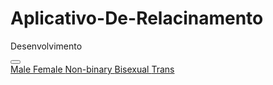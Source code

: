 # Aplicativo-De-Relacinamento
Desenvolvimento 
<!DOCTYPE html>

<!-- VS Code Settings -->
<!--
{
    "editor.formatOnSave": true,
    "editor.defaultFormatter": "esbenp.prettier-vscode",
    "files.associations": {
        "*.html": "html"
    },
    "emmet.includeLanguages": {
        "html": "html"
    },
    "liveServer.settings.donotVerifyTags": true,
    "liveServer.settings.AdvanceCustomBrowserCmdLine": "",
    "liveServer.settings.ChromeDebuggingAttachment": false,
    "liveServer.settings.ignoreFiles": [
        ".vscode/**",
        "**/*.scss",
        "**/*.sass"
    ]
}
-->
<html lang="en">
<head>
    <meta charset="UTF-8">
                <div class="relative group">
                    <button class="gender-filter p-2 rounded-full hover:bg-gray-200 dark:hover:bg-gray-700">
                        <i class="fas fa-venus-mars"></i>
                    </button>
                    <div class="absolute right-0 mt-2 w-48 bg-white dark:bg-gray-800 rounded-md shadow-lg hidden group-hover:block z-50">
                        <div class="py-1">
                            <a href="#" class="block px-4 py-2 hover:bg-gray-100 dark:hover:bg-gray-700 flex items-center">
                                <span class="w-3 h-3 rounded-full bg-[var(--gender-male)] mr-2"></span> Male
                            </a>
                            <a href="#" class="block px-4 py-2 hover:bg-gray-100 dark:hover:bg-gray-700 flex items-center">
                                <span class="w-3 h-3 rounded-full bg-[var(--gender-female)] mr-2"></span> Female
                            </a>
                            <a href="#" class="block px-4 py-2 hover:bg-gray-100 dark:hover:bg-gray-700 flex items-center">
                                <span class="w-3 h-3 rounded-full bg-[var(--gender-nonbinary)] mr-2"></span> Non-binary
                            </a>
                            <a href="#" class="block px-4 py-2 hover:bg-gray-100 dark:hover:bg-gray-700 flex items-center">
                                <span class="w-3 h-3 rounded-full bg-[var(--gender-bisexual)] mr-2"></span> Bisexual
                            </a>
                            <a href="#" class="block px-4 py-2 hover:bg-gray-100 dark:hover:bg-gray-700 flex items-center">
                                <span class="w-3 h-3 rounded-full bg-[var(--gender-trans)] mr-2"></span> Trans
                            </a>
                        </div>
                    </div>
                </div>
    <meta name="viewport" content="width=device-width, initial-scale=1.0">
    <title>GlobalConnect - Dating App</title>
    <script src="https://cdn.tailwindcss.com"></script>
    <link rel="stylesheet" href="https://cdnjs.cloudflare.com/ajax/libs/font-awesome/6.4.0/css/all.min.css">
    <style>
        :root {
            --primary: #6C63FF;
            --secondary: #4D4C7D;
            --dark: #363062;
            --light: #F5F5F5;
            --success: #3BB143;
            --gender-male: #4A90E2;
            --gender-female: #FF6B8B;
            --gender-nonbinary: #9B59B6;
            --gender-bisexual: #FF8C42;
            --gender-trans: #5BC0EB;
        }
        
        .dark-mode {
            --primary: #7D72E1;
            --secondary: #5A5773;
            --dark: #2A2740;
            --light: #3A3A3A;
            --success: #4CD964;
            background-color: #2A2740;
            color: #F5F5F5;
        }
        
        .dark-mode .card {
            background-color: #2f3542;
            border-color: #57606f;
        }
        
        .dark-mode .navbar {
            background-color: #1e272e;
            border-color: #57606f;
        }
        
        .premium-badge {
            background: linear-gradient(45deg, #ff9a9e, #fad0c4);
            color: white;
        }
        
        .match-animation {
            animation: pulse 1.5s infinite;
        }
        
        @keyframes pulse {
            0% { transform: scale(1); }
            50% { transform: scale(1.05); }
            100% { transform: scale(1); }
        }
        
        .language-selector {
            transition: all 0.3s ease;
        }
        
        .language-selector:hover {
            transform: translateY(-3px);
        }
    </style>
</head>
<body class="bg-gray-100 transition-colors duration-300">
    <!-- Navigation Bar -->
    <nav class="navbar bg-white shadow-md p-4 fixed w-full top-0 z-50 transition-colors duration-300">
        <div class="container mx-auto flex justify-between items-center">
            <div class="flex items-center space-x-2">
                <i class="fas fa-heart text-2xl text-red-500"></i>
                <span class="text-xl font-bold">GlobalConnect</span>
            </div>
            
            <div class="flex items-center space-x-4">
                <button id="darkModeToggle" class="p-2 rounded-full hover:bg-gray-200 dark:hover:bg-gray-700">
                    <i class="fas fa-moon"></i>
                </button>
                
                <div class="relative group">
                    <button class="language-selector flex items-center space-x-1 p-2 rounded-full hover:bg-gray-200 dark:hover:bg-gray-700">
                        <i class="fas fa-globe"></i>
                        <span>EN</span>
                    </button>
                    <div class="absolute right-0 mt-2 w-48 bg-white dark:bg-gray-800 rounded-md shadow-lg hidden group-hover:block z-50">
                        <div class="py-1">
                            <a href="#" class="block px-4 py-2 hover:bg-gray-100 dark:hover:bg-gray-700">English</a>
                            <a href="#" class="block px-4 py-2 hover:bg-gray-100 dark:hover:bg-gray-700">Español</a>
                            <a href="#" class="block px-4 py-2 hover:bg-gray-100 dark:hover:bg-gray-700">Português</a>
                            <a href="#" class="block px-4 py-2 hover:bg-gray-100 dark:hover:bg-gray-700">Français</a>
                            <a href="#" class="block px-4 py-2 hover:bg-gray-100 dark:hover:bg-gray-700">Deutsch</a>
                        </div>
                    </div>
                </div>
                
                <button id="menuToggle" class="p-2 rounded-full hover:bg-gray-200 dark:hover:bg-gray-700">
                    <i class="fas fa-bars"></i>
                </button>
            </div>
        </div>
    </nav>

    <!-- Main Content -->
    <div class="container mx-auto mt-20 p-4">
        <!-- Profile Cards -->
        <div class="grid grid-cols-1 md:grid-cols-2 lg:grid-cols-3 gap-6">
            <!-- Profile Card 1 -->
            <div class="card bg-white rounded-xl shadow-md overflow-hidden transition-transform duration-300 hover:shadow-lg dark:bg-gray-800">
                <div class="relative">
                    <img src="https://randomuser.me/api/portraits/women/32.jpg" alt="Profile" class="w-full h-64 object-cover">
                    <div class="absolute top-2 right-2 premium-badge px-2 py-1 rounded-full text-xs font-bold">
                        <i class="fas fa-crown mr-1"></i> PREMIUM
                    </div>
                    <div class="absolute bottom-2 left-2 flex space-x-2">
                        <span class="bg-white dark:bg-gray-800 px-2 py-1 rounded-full text-xs font-bold flex items-center">
                            <i class="fas fa-map-marker-alt mr-1 text-xs"></i> Brazil
                        </span>
                        <span class="bg-white dark:bg-gray-800 px-2 py-1 rounded-full text-xs font-bold flex items-center">
                            <i class="fas fa-language mr-1 text-xs"></i> PT, EN
                        </span>
                    </div>
                </div>
                <div class="p-4">
                    <div class="flex justify-between items-start">
                        <div>
                            <div class="flex items-center space-x-2">
                                <h3 class="font-bold text-xl">Ana, 28</h3>
                                <span class="gender-badge px-2 py-1 rounded-full text-xs font-bold" style="background-color: var(--gender-female); color: white;">
                                    <i class="fas fa-venus mr-1"></i> Female
                                </span>
                            </div>
                            <p class="text-gray-600 dark:text-gray-400">Photographer</p>
                        </div>
                        <div class="flex space-x-2">
                            <button class="like-btn p-2 rounded-full bg-red-100 text-red-500 hover:bg-red-200">
                                <i class="fas fa-heart"></i>
                            </button>
                            <button class="message-btn p-2 rounded-full bg-blue-100 text-blue-500 hover:bg-blue-200">
                                <i class="fas fa-comment"></i>
                            </button>
                        </div>
                    </div>
                    <p class="mt-2 text-gray-700 dark:text-gray-300">Adventure seeker and coffee lover. Let's explore the world together!</p>
                    <div class="mt-4 flex justify-between items-center">
                        <div class="flex space-x-1">
                            <span class="bg-gray-200 dark:bg-gray-700 px-2 py-1 rounded-full text-xs">Travel</span>
                            <span class="bg-gray-200 dark:bg-gray-700 px-2 py-1 rounded-full text-xs">Photography</span>
                            <span class="bg-gray-200 dark:bg-gray-700 px-2 py-1 rounded-full text-xs">Coffee</span>
                        </div>
                        <span class="text-xs text-gray-500">5km away</span>
                    </div>
                </div>
            </div>
            
            <!-- Profile Card 2 -->
            <div class="card bg-white rounded-xl shadow-md overflow-hidden transition-transform duration-300 hover:shadow-lg dark:bg-gray-800">
                <div class="relative">
                    <img src="https://randomuser.me/api/portraits/men/45.jpg" alt="Profile" class="w-full h-64 object-cover">
                    <div class="absolute bottom-2 left-2 flex space-x-2">
                        <span class="bg-white dark:bg-gray-800 px-2 py-1 rounded-full text-xs font-bold flex items-center">
                            <i class="fas fa-map-marker-alt mr-1 text-xs"></i> France
                        </span>
                        <span class="bg-white dark:bg-gray-800 px-2 py-1 rounded-full text-xs font-bold flex items-center">
                            <i class="fas fa-language mr-1 text-xs"></i> FR, EN
                        </span>
                    </div>
                </div>
                <div class="p-4">
                    <div class="flex justify-between items-start">
                        <div>
                            <div class="flex items-center space-x-2">
                                <h3 class="font-bold text-xl">Pierre, 32</h3>
                                <span class="gender-badge px-2 py-1 rounded-full text-xs font-bold" style="background-color: var(--gender-male); color: white;">
                                    <i class="fas fa-mars mr-1"></i> Male
                                </span>
                            </div>
                            <p class="text-gray-600 dark:text-gray-400">Chef</p>
                        </div>
                        <div class="flex space-x-2">
                            <button class="like-btn p-2 rounded-full bg-red-100 text-red-500 hover:bg-red-200">
                                <i class="fas fa-heart"></i>
                            </button>
                            <button class="message-btn p-2 rounded-full bg-blue-100 text-blue-500 hover:bg-blue-200">
                                <i class="fas fa-comment"></i>
                            </button>
                        </div>
                    </div>
                    <p class="mt-2 text-gray-700 dark:text-gray-300">Creating culinary magic. Looking for someone to share my passion for food and life.</p>
                    <div class="mt-4 flex justify-between items-center">
                        <div class="flex space-x-1">
                            <span class="bg-gray-200 dark:bg-gray-700 px-2 py-1 rounded-full text-xs">Cooking</span>
                            <span class="bg-gray-200 dark:bg-gray-700 px-2 py-1 rounded-full text-xs">Wine</span>
                            <span class="bg-gray-200 dark:bg-gray-700 px-2 py-1 rounded-full text-xs">Travel</span>
                        </div>
                        <span class="text-xs text-gray-500">12km away</span>
                    </div>
                </div>
            </div>
            
            <!-- Profile Card 3 -->
            <div class="card bg-white rounded-xl shadow-md overflow-hidden transition-transform duration-300 hover:shadow-lg dark:bg-gray-800">
                <div class="relative">
                    <img src="https://randomuser.me/api/portraits/women/68.jpg" alt="Profile" class="w-full h-64 object-cover">
                    <div class="absolute top-2 right-2 premium-badge px-2 py-1 rounded-full text-xs font-bold">
                        <i class="fas fa-crown mr-1"></i> PREMIUM
                    </div>
                    <div class="absolute bottom-2 left-2 flex space-x-2">
                        <span class="bg-white dark:bg-gray-800 px-2 py-1 rounded-full text-xs font-bold flex items-center">
                            <i class="fas fa-map-marker-alt mr-1 text-xs"></i> Japan
                        </span>
                        <span class="bg-white dark:bg-gray-800 px-2 py-1 rounded-full text-xs font-bold flex items-center">
                            <i class="fas fa-language mr-1 text-xs"></i> JP, EN
                        </span>
                    </div>
                </div>
                <div class="p-4">
                    <div class="flex justify-between items-start">
                        <div>
                            <h3 class="font-bold text-xl">Yuki, 26</h3>
                            <p class="text-gray-600 dark:text-gray-400">Graphic Designer</p>
                        </div>
                        <div class="flex space-x-2">
                            <button class="like-btn p-2 rounded-full bg-red-100 text-red-500 hover:bg-red-200">
                                <i class="fas fa-heart"></i>
                            </button>
                            <button class="message-btn p-2 rounded-full bg-blue-100 text-blue-500 hover:bg-blue-200">
                                <i class="fas fa-comment"></i>
                            </button>
                        </div>
                    </div>
                    <p class="mt-2 text-gray-700 dark:text-gray-300">Creative soul looking for meaningful connections. Love art, anime, and long walks.</p>
                    <div class="mt-4 flex justify-between items-center">
                        <div class="flex space-x-1">
                            <span class="bg-gray-200 dark:bg-gray-700 px-2 py-1 rounded-full text-xs">Art</span>
                            <span class="bg-gray-200 dark:bg-gray-700 px-2 py-1 rounded-full text-xs">Anime</span>
                            <span class="bg-gray-200 dark:bg-gray-700 px-2 py-1 rounded-full text-xs">Nature</span>
                        </div>
                        <span class="text-xs text-gray-500">8km away</span>
                    </div>
                </div>
            </div>
        </div>
        
        <!-- Match Notification (Hidden by default) -->
        <div id="matchNotification" class="fixed bottom-4 right-4 bg-white dark:bg-gray-800 p-4 rounded-xl shadow-xl z-50 hidden match-animation">
            <div class="flex items-center space-x-4">
                <div class="relative">
                    <img src="https://randomuser.me/api/portraits/women/32.jpg" alt="Match" class="w-16 h-16 rounded-full object-cover">
                    <div class="absolute -bottom-1 -right-1 bg-green-500 rounded-full p-1">
                        <i class="fas fa-check text-white text-xs"></i>
                    </div>
                </div>
                <div>
                    <h4 class="font-bold">It's a match!</h4>
                    <p class="text-sm text-gray-600 dark:text-gray-400">You and Ana liked each other</p>
                    <button class="mt-2 bg-red-500 text-white px-3 py-1 rounded-full text-sm hover:bg-red-600">Say Hi</button>
                </div>
                <button id="closeMatch" class="absolute top-2 right-2 text-gray-400 hover:text-gray-600 dark:hover:text-gray-300">
                    <i class="fas fa-times"></i>
                </button>
            </div>
        </div>
        
        <!-- Subscription Modal (Hidden by default) -->
        <div id="subscriptionModal" class="fixed inset-0 bg-black bg-opacity-50 flex items-center justify-center z-50 hidden">
            <div class="bg-white dark:bg-gray-800 rounded-xl p-6 max-w-md w-full mx-4">
                <div class="flex justify-between items-center mb-4">
                    <h3 class="text-xl font-bold">Upgrade to Premium</h3>
                    <button id="closeModal" class="text-gray-500 hover:text-gray-700 dark:hover:text-gray-300">
                        <i class="fas fa-times"></i>
                    </button>
                </div>
                
                <div class="space-y-4">
                    <div class="border border-gray-200 dark:border-gray-700 rounded-lg p-4">
                        <div class="flex justify-between items-center">
                            <div>
                                <h4 class="font-bold">GlobalConnect Premium</h4>
                                <p class="text-sm text-gray-600 dark:text-gray-400">Unlock all features</p>
                            </div>
                            <span class="text-lg font-bold">$9.99/month</span>
                        </div>
                        <ul class="mt-3 space-y-2 text-sm">
                            <li class="flex items-center">
                                <i class="fas fa-check text-green-500 mr-2"></i>
                                <span>Unlimited likes</span>
                            </li>
                            <li class="flex items-center">
                                <i class="fas fa-check text-green-500 mr-2"></i>
                                <span>See who liked you</span>
                            </li>
                            <li class="flex items-center">
                                <i class="fas fa-check text-green-500 mr-2"></i>
                                <span>Advanced filters</span>
                            </li>
                            <li class="flex items-center">
                                <i class="fas fa-check text-green-500 mr-2"></i>
                                <span>Message read receipts</span>
                            </li>
                            <li class="flex items-center">
                                <i class="fas fa-check text-green-500 mr-2"></i>
                                <span>Priority customer support</span>
                            </li>
                        </ul>
                        <button class="mt-4 w-full bg-gradient-to-r from-pink-500 to-red-500 text-white py-2 rounded-lg font-bold hover:opacity-90">
                            Subscribe Now
                        </button>
                    </div>
                    
                    <div class="border border-gray-200 dark:border-gray-700 rounded-lg p-4">
                        <div class="flex justify-between items-center">
                            <div>
                                <h4 class="font-bold">GlobalConnect Gold</h4>
                                <p class="text-sm text-gray-600 dark:text-gray-400">Best value - Save 50%</p>
                            </div>
                            <span class="text-lg font-bold">$49.99/year</span>
                        </div>
                        <ul class="mt-3 space-y-2 text-sm">
                            <li class="flex items-center">
                                <i class="fas fa-check text-green-500 mr-2"></i>
                                <span>All Premium features</span>
                            </li>
                            <li class="flex items-center">
                                <i class="fas fa-check text-green-500 mr-2"></i>
                                <span>Profile boost weekly</span>
                            </li>
                            <li class="flex items-center">
                                <i class="fas fa-check text-green-500 mr-2"></i>
                                <span>Exclusive badge</span>
                            </li>
                            <li class="flex items-center">
                                <i class="fas fa-check text-green-500 mr-2"></i>
                                <span>Travel mode (change location)</span>
                            </li>
                        </ul>
                        <button class="mt-4 w-full bg-gradient-to-r from-yellow-500 to-orange-500 text-white py-2 rounded-lg font-bold hover:opacity-90">
                            Get Gold Plan
                        </button>
                    </div>
                </div>
                
                <p class="mt-4 text-xs text-gray-500 text-center">Subscription automatically renews unless canceled at least 24 hours before the end of the current period.</p>
            </div>
        </div>
    </div>
    
    <!-- Bottom Navigation -->
    <div class="fixed bottom-0 left-0 right-0 bg-white dark:bg-gray-800 shadow-lg p-3 flex justify-around items-center z-40">
        <button class="flex flex-col items-center text-gray-600 dark:text-gray-400 hover:text-red-500 dark:hover:text-red-400">
            <i class="fas fa-home text-xl"></i>
            <span class="text-xs mt-1">Home</span>
        </button>
        <button class="flex flex-col items-center text-gray-600 dark:text-gray-400 hover:text-red-500 dark:hover:text-red-400">
            <i class="fas fa-search text-xl"></i>
            <span class="text-xs mt-1">Discover</span>
        </button>
        <button class="flex flex-col items-center text-red-500">
            <div class="relative">
                <i class="fas fa-heart text-2xl"></i>
                <span class="absolute -top-2 -right-2 bg-red-500 text-white text-xs rounded-full w-5 h-5 flex items-center justify-center">3</span>
            </div>
            <span class="text-xs mt-1">Matches</span>
        </button>
        <button class="flex flex-col items-center text-gray-600 dark:text-gray-400 hover:text-red-500 dark:hover:text-red-400">
            <i class="fas fa-comment text-xl"></i>
            <span class="text-xs mt-1">Messages</span>
        </button>
        <button class="flex flex-col items-center text-gray-600 dark:text-gray-400 hover:text-red-500 dark:hover:text-red-400">
            <i class="fas fa-user text-xl"></i>
            <span class="text-xs mt-1">Profile</span>
        </button>
    </div>

    <script>
        // Dark Mode Toggle
        const darkModeToggle = document.getElementById('darkModeToggle');
        const body = document.body;
        
        // Check for saved user preference
        if (localStorage.getItem('darkMode') === 'enabled') {
            body.classList.add('dark-mode');
            darkModeToggle.innerHTML = '<i class="fas fa-sun"></i>';
        }
        
        darkModeToggle.addEventListener('click', () => {
            body.classList.toggle('dark-mode');
            
            if (body.classList.contains('dark-mode')) {
                localStorage.setItem('darkMode', 'enabled');
                darkModeToggle.innerHTML = '<i class="fas fa-sun"></i>';
            } else {
                localStorage.setItem('darkMode', 'disabled');
                darkModeToggle.innerHTML = '<i class="fas fa-moon"></i>';
            }
        });
        
        // Like Button Animation
        const likeButtons = document.querySelectorAll('.like-btn');
        likeButtons.forEach(button => {
            button.addEventListener('click', function() {
                this.innerHTML = '<i class="fas fa-heart text-red-500"></i>';
                this.classList.add('animate-ping');
                
                // Show match notification 30% of the time
                if (Math.random() < 0.3) {
                    setTimeout(() => {
                        document.getElementById('matchNotification').classList.remove('hidden');
                    }, 1000);
                }
                
                setTimeout(() => {
                    this.classList.remove('animate-ping');
                }, 500);
            });
        });
        
        // Close Match Notification
        document.getElementById('closeMatch').addEventListener('click', function() {
            document.getElementById('matchNotification').classList.add('hidden');
        });
        
        // Message Button - Show subscription modal for free users
        const messageButtons = document.querySelectorAll('.message-btn');
        messageButtons.forEach(button => {
            button.addEventListener('click', function() {
                document.getElementById('subscriptionModal').classList.remove('hidden');
            });
        });
        
        // Close Subscription Modal
        document.getElementById('closeModal').addEventListener('click', function() {
            document.getElementById('subscriptionModal').classList.add('hidden');
        });
        
        // Close modal when clicking outside
        document.getElementById('subscriptionModal').addEventListener('click', function(e) {
            if (e.target === this) {
                this.classList.add('hidden');
            }
        });
        
        // Responsive menu toggle
        document.getElementById('menuToggle').addEventListener('click', function() {
            alert('Menu functionality would be implemented here in a full app');
        });
        
        // Simulate loading more profiles when scrolling
        window.addEventListener('scroll', function() {
            if ((window.innerHeight + window.scrollY) >= document.body.offsetHeight - 500) {
                // In a real app, this would load more profiles via AJAX
                console.log('Loading more profiles...');
            }
        });
    </script>
</body>
</html>

